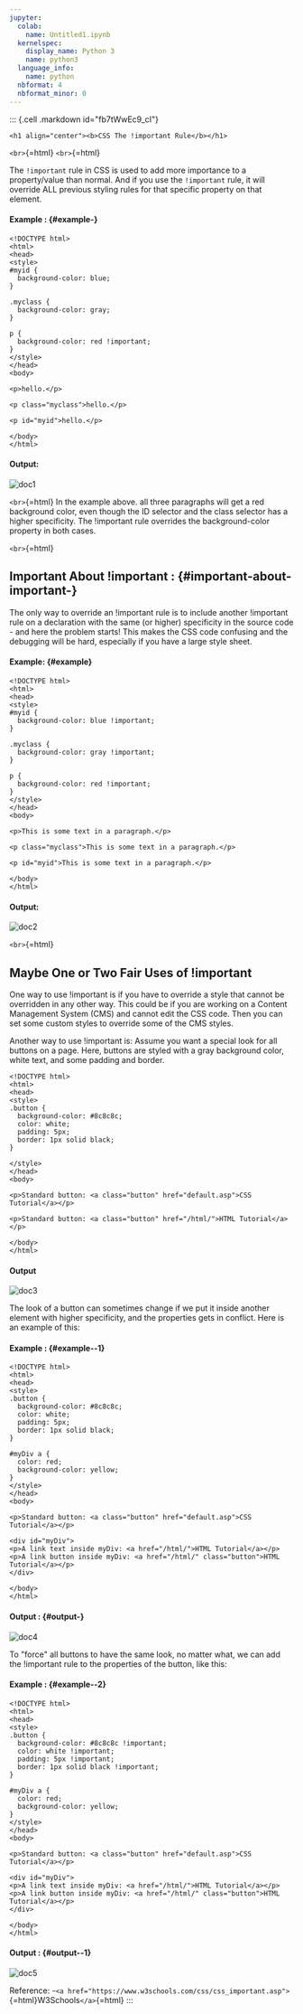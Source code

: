 ```yaml
---
jupyter:
  colab:
    name: Untitled1.ipynb
  kernelspec:
    display_name: Python 3
    name: python3
  language_info:
    name: python
  nbformat: 4
  nbformat_minor: 0
---
```


::: {.cell .markdown id="fb7tWwEc9_cI"}
```{=html}
<h1 align="center"><b>CSS The !important Rule</b></h1>
```
`<br>`{=html} `<br>`{=html}

The `!important` rule in CSS is used to add more importance to a
property/value than normal. And if you use the `!important` rule, it
will override ALL previous styling rules for that specific property on
that element.

#### **Example :** {#example-}

    <!DOCTYPE html>
    <html>
    <head>
    <style>
    #myid {
      background-color: blue;
    }

    .myclass {
      background-color: gray;
    }

    p {
      background-color: red !important;
    }
    </style>
    </head>
    <body>

    <p>hello.</p>

    <p class="myclass">hello.</p>

    <p id="myid">hello.</p>

    </body>
    </html>

#### **Output:**

![doc1](f7e6e9c2776c44fa94f541c09710a111/887f212ae9a788bddc8d4ecff364dd9389bfed25.png)

`<br>`{=html} In the example above. all three paragraphs will get a red
background color, even though the ID selector and the class selector has
a higher specificity. The !important rule overrides the background-color
property in both cases.

`<br>`{=html}

## **Important About !important :** {#important-about-important-}

The only way to override an !important rule is to include another
!important rule on a declaration with the same (or higher) specificity
in the source code - and here the problem starts! This makes the CSS
code confusing and the debugging will be hard, especially if you have a
large style sheet.

#### **Example:** {#example}

    <!DOCTYPE html>
    <html>
    <head>
    <style>
    #myid {
      background-color: blue !important;
    }

    .myclass {
      background-color: gray !important;
    }

    p {
      background-color: red !important;
    }
    </style>
    </head>
    <body>

    <p>This is some text in a paragraph.</p>

    <p class="myclass">This is some text in a paragraph.</p>

    <p id="myid">This is some text in a paragraph.</p>

    </body>
    </html>

#### **Output:**

![doc2](f7e6e9c2776c44fa94f541c09710a111/a9e4cdc897c9bf9b167ca9f1016b1e1a193d0134.png)

`<br>`{=html}

## **Maybe One or Two Fair Uses of !important**

One way to use !important is if you have to override a style that cannot
be overridden in any other way. This could be if you are working on a
Content Management System (CMS) and cannot edit the CSS code. Then you
can set some custom styles to override some of the CMS styles.

Another way to use !important is: Assume you want a special look for all
buttons on a page. Here, buttons are styled with a gray background
color, white text, and some padding and border.

    <!DOCTYPE html>
    <html>
    <head>
    <style>
    .button {
      background-color: #8c8c8c; 
      color: white;
      padding: 5px;
      border: 1px solid black; 
    }

    </style>
    </head>
    <body>

    <p>Standard button: <a class="button" href="default.asp">CSS Tutorial</a></p>

    <p>Standard button: <a class="button" href="/html/">HTML Tutorial</a></p>

    </body>
    </html>

#### **Output**

![doc3](f7e6e9c2776c44fa94f541c09710a111/fcf2dd40c9cce0a374da9fce64b93c5b3db6ef0f.png)

The look of a button can sometimes change if we put it inside another
element with higher specificity, and the properties gets in conflict.
Here is an example of this:

#### **Example :** {#example--1}

    <!DOCTYPE html>
    <html>
    <head>
    <style>
    .button {
      background-color: #8c8c8c; 
      color: white;
      padding: 5px;
      border: 1px solid black; 
    }

    #myDiv a {
      color: red;
      background-color: yellow;  
    }
    </style>
    </head>
    <body>

    <p>Standard button: <a class="button" href="default.asp">CSS Tutorial</a></p>

    <div id="myDiv">
    <p>A link text inside myDiv: <a href="/html/">HTML Tutorial</a></p>
    <p>A link button inside myDiv: <a href="/html/" class="button">HTML Tutorial</a></p>
    </div>

    </body>
    </html>

#### **Output :** {#output-}

![doc4](f7e6e9c2776c44fa94f541c09710a111/33f5b80c1c2408ec084c34878bbe5dc4c3bd3168.png)

To \"force\" all buttons to have the same look, no matter what, we can
add the !important rule to the properties of the button, like this:

#### **Example :** {#example--2}

    <!DOCTYPE html>
    <html>
    <head>
    <style>
    .button {
      background-color: #8c8c8c !important; 
      color: white !important;
      padding: 5px !important;
      border: 1px solid black !important; 
    }

    #myDiv a {
      color: red;
      background-color: yellow;  
    }
    </style>
    </head>
    <body>

    <p>Standard button: <a class="button" href="default.asp">CSS Tutorial</a></p>

    <div id="myDiv">
    <p>A link text inside myDiv: <a href="/html/">HTML Tutorial</a></p>
    <p>A link button inside myDiv: <a href="/html/" class="button">HTML Tutorial</a></p>
    </div>

    </body>
    </html>

#### **Output :** {#output--1}

![doc5](f7e6e9c2776c44fa94f541c09710a111/e039ed09d7d854b964d7b2d2a7f3ee6fca3660d3.png)

Reference:
-`<a href="https://www.w3schools.com/css/css_important.asp">`{=html}W3Schools`</a>`{=html}
:::
